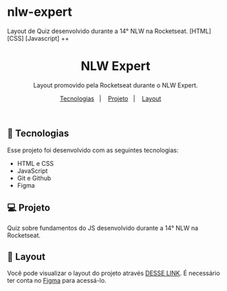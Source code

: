# nlw-expert
Layout de Quiz desenvolvido durante a 14° NLW na Rocketseat. [HTML] [CSS] [Javascript] ++
<h1 align="center"> NLW Expert </h1>

<p align="center">
Layout promovido pela Rocketseat durante o NLW Expert.
</p>

<p align="center">
  <a href="#-tecnologias">Tecnologias</a>&nbsp;&nbsp;&nbsp;|&nbsp;&nbsp;&nbsp;
  <a href="#-projeto">Projeto</a>&nbsp;&nbsp;&nbsp;|&nbsp;&nbsp;&nbsp;
  <a href="#-layout">Layout</a>&nbsp;&nbsp;&nbsp;&nbsp;&nbsp;&nbsp;
</p>

<br>

## 🚀 Tecnologias

Esse projeto foi desenvolvido com as seguintes tecnologias:

- HTML e CSS
- JavaScript
- Git e Github
- Figma

## 💻 Projeto

Quiz sobre fundamentos do JS desenvolvido durante a 14° NLW na Rocketseat.

## 🔖 Layout

Você pode visualizar o layout do projeto através [DESSE LINK](https://www.figma.com/community/file/1336455726859616027). É necessário ter conta no [Figma](https://figma.com) para acessá-lo.

